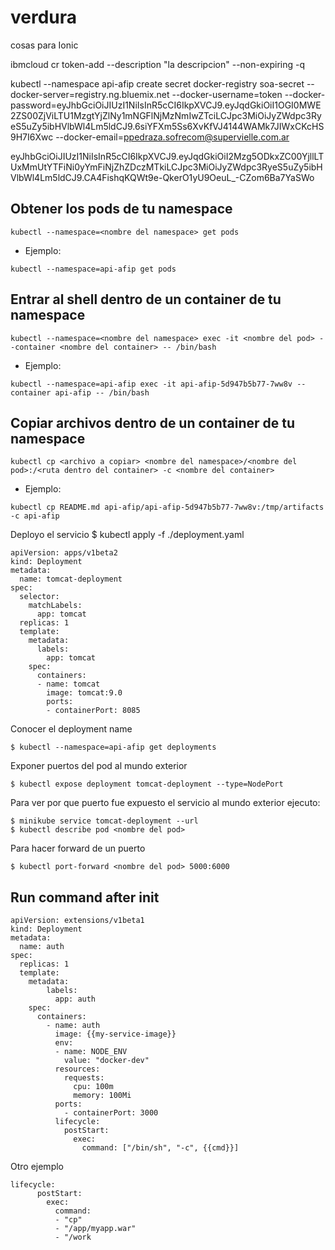 # verdura
cosas para Ionic

ibmcloud cr token-add --description "la descripcion" --non-expiring -q

kubectl --namespace api-afip create secret docker-registry soa-secret --docker-server=registry.ng.bluemix.net --docker-username=token --docker-password=eyJhbGciOiJIUzI1NiIsInR5cCI6IkpXVCJ9.eyJqdGkiOiI1OGI0MWE2ZS00ZjViLTU1MzgtYjZlNy1mNGFlNjMzNmIwZTciLCJpc3MiOiJyZWdpc3RyeS5uZy5ibHVlbWl4Lm5ldCJ9.6siYFXm5Ss6XvKfVJ4144WAMk7JIWxCKcHS9H7I6Xwc --docker-email=ppedraza.sofrecom@supervielle.com.ar

eyJhbGciOiJIUzI1NiIsInR5cCI6IkpXVCJ9.eyJqdGkiOiI2Mzg5ODkxZC00YjllLTUxMmUtYTFiNi0yYmFiNjZhZDczMTkiLCJpc3MiOiJyZWdpc3RyeS5uZy5ibHVlbWl4Lm5ldCJ9.CA4FishqKQWt9e-QkerO1yU9OeuL_-CZom6Ba7YaSWo


## Obtener los pods de tu namespace
```
kubectl --namespace=<nombre del namespace> get pods
```
- Ejemplo:

```
kubectl --namespace=api-afip get pods

```

## Entrar al shell dentro de un container de tu namespace
```
kubectl --namespace=<nombre del namespace> exec -it <nombre del pod> --container <nombre del container> -- /bin/bash
```
- Ejemplo:

```
kubectl --namespace=api-afip exec -it api-afip-5d947b5b77-7ww8v --container api-afip -- /bin/bash
```


## Copiar archivos dentro de un container de tu namespace
```
kubectl cp <archivo a copiar> <nombre del namespace>/<nombre del pod>:/<ruta dentro del container> -c <nombre del container>
```
 - Ejemplo:

```
kubectl cp README.md api-afip/api-afip-5d947b5b77-7ww8v:/tmp/artifacts -c api-afip
```


Deployo el servicio
$ kubectl apply -f ./deployment.yaml

```
apiVersion: apps/v1beta2
kind: Deployment
metadata:
  name: tomcat-deployment
spec:
  selector:
    matchLabels:
      app: tomcat
  replicas: 1
  template:
    metadata:
      labels:
        app: tomcat
    spec:
      containers:
      - name: tomcat
        image: tomcat:9.0
        ports:
        - containerPort: 8085
```

Conocer el deployment name
```
$ kubectl --namespace=api-afip get deployments
```
Exponer puertos del pod al mundo exterior
```
$ kubectl expose deployment tomcat-deployment --type=NodePort
```

Para ver por que puerto fue expuesto el servicio al mundo exterior ejecuto:
```
$ minikube service tomcat-deployment --url
$ kubectl describe pod <nombre del pod>
```

Para hacer forward de un puerto
```
$ kubectl port-forward <nombre del pod> 5000:6000
```

## Run command after init
```
apiVersion: extensions/v1beta1
kind: Deployment
metadata:
  name: auth
spec:
  replicas: 1
  template:
    metadata:
        labels:
          app: auth
    spec:
      containers:
        - name: auth
          image: {{my-service-image}}
          env:
          - name: NODE_ENV
            value: "docker-dev"
          resources:
            requests:
              cpu: 100m
              memory: 100Mi
          ports:
            - containerPort: 3000
          lifecycle:
            postStart:
              exec:
                command: ["/bin/sh", "-c", {{cmd}}]
```

Otro ejemplo
```
lifecycle:
      postStart:
        exec:
          command:
          - "cp"
          - "/app/myapp.war"
          - "/work
```

